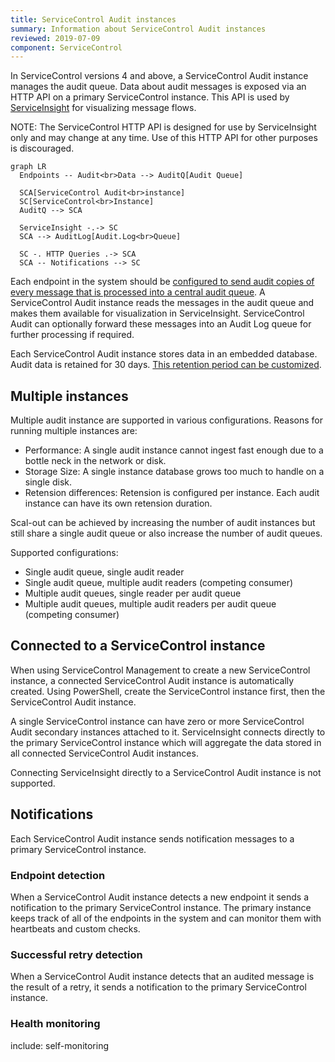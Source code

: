 ```yaml
---
title: ServiceControl Audit instances
summary: Information about ServiceControl Audit instances
reviewed: 2019-07-09
component: ServiceControl
---
```


In ServiceControl versions 4 and above, a ServiceControl Audit instance manages the audit queue. Data about audit messages is exposed via an HTTP API on a primary ServiceControl instance. This API is used by [ServiceInsight](/serviceinsight/) for visualizing message flows. 

NOTE: The ServiceControl HTTP API is designed for use by ServiceInsight only and may change at any time. Use of this HTTP API for other purposes is discouraged.

```mermaid
graph LR
  Endpoints -- Audit<br>Data --> AuditQ[Audit Queue]

  SCA[ServiceControl Audit<br>instance]	
  SC[ServiceControl<br>Instance]
  AuditQ --> SCA

  ServiceInsight -.-> SC
  SCA --> AuditLog[Audit.Log<br>Queue]

  SC -. HTTP Queries .-> SCA
  SCA -- Notifications --> SC
```

Each endpoint in the system should be [configured to send audit copies of every message that is processed into a central audit queue](/nservicebus/operations/auditing.md). A ServiceControl Audit instance reads the messages in the audit queue and makes them available for visualization in ServiceInsight. ServiceControl Audit can optionally forward these messages into an Audit Log queue for further processing if required.

Each ServiceControl Audit instance stores data in an embedded database. Audit data is retained for 30 days. [This retention period can be customized](/servicecontrol/audit-instances/creating-config-file.md#data-retention).

## Multiple instances

Multiple audit instance are supported in various configurations. Reasons for running multiple instances are:

- Performance: A single audit instance cannot ingest fast enough due to a bottle neck in the network or disk.
- Storage Size: A single instance database grows too much to handle on a single disk.
- Retension differences: Retension is configured per instance. Each audit instance can have its own retension duration.

Scal-out can be achieved by increasing the number of audit instances but still share a single audit queue or also increase the number of audit queues.

Supported configurations:

- Single audit queue, single audit reader
- Single audit queue, multiple audit readers (competing consumer)
- Multiple audit queues, single reader per audit queue
- Multiple audit queues, multiple audit readers per audit queue (competing consumer)


## Connected to a ServiceControl instance

When using ServiceControl Management to create a new ServiceControl instance, a connected ServiceControl Audit instance is automatically created. Using PowerShell, create the ServiceControl instance first, then the ServiceControl Audit instance. 

A single ServiceControl instance can have zero or more ServiceControl Audit secondary instances attached to it. ServiceInsight connects directly to the primary ServiceControl instance which will aggregate the data stored in all connected ServiceControl Audit instances.

Connecting ServiceInsight directly to a ServiceControl Audit instance is not supported.

## Notifications

Each ServiceControl Audit instance sends notification messages to a primary ServiceControl instance.

### Endpoint detection

When a ServiceControl Audit instance detects a new endpoint it sends a notification to the primary ServiceControl instance. The primary instance keeps track of all of the endpoints in the system and can monitor them with heartbeats and custom checks.

### Successful retry detection

When a ServiceControl Audit instance detects that an audited message is the result of a retry, it sends a notification to the primary ServiceControl instance.

### Health monitoring

include: self-monitoring
